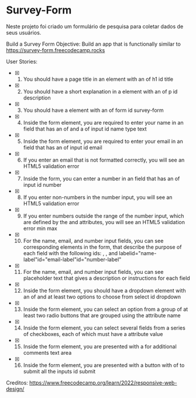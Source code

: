 # Survey-Form

Neste projeto foi criado um formulário de pesquisa para coletar dados de seus usuários.

Build a Survey Form
Objective: Build an app that is functionally similar to https://survey-form.freecodecamp.rocks

User Stories:

- [x] 1. You should have a page title in an element with an of h1 id title <br>
- [x] 2. You should have a short explanation in a element with an of p id description <br>
- [x] 3. You should have a element with an of form id survey-form <br>
- [x] 4. Inside the form element, you are required to enter your name in an field that has an of and a of input id name type text <br>
- [x] 5. Inside the form element, you are required to enter your email in an field that has an of input id email <br>
- [x] 6. If you enter an email that is not formatted correctly, you will see an HTML5 validation error <br>
- [x] 7. Inside the form, you can enter a number in an field that has an of input id number <br>
- [x] 8. If you enter non-numbers in the number input, you will see an HTML5 validation error <br>
- [x] 9. If you enter numbers outside the range of the number input, which are defined by the and attributes, you will see an HTML5 validation error min max <br>
- [x] 10. For the name, email, and number input fields, you can see corresponding elements in the form, that describe the purpose of each field with the following ids: , , and labelid="name-label"id="email-label"id="number-label" <br>
- [x] 11. For the name, email, and number input fields, you can see placeholder text that gives a description or instructions for each field <br>
- [x] 12. Inside the form element, you should have a dropdown element with an of and at least two options to choose from select id dropdown <br>
- [x] 13. Inside the form element, you can select an option from a group of at least two radio buttons that are grouped using the attribute name <br>
- [x] 14. Inside the form element, you can select several fields from a series of checkboxes, each of which must have a attribute value <br>
- [x] 15. Inside the form element, you are presented with a for additional comments text area <br>
- [x] 16. Inside the form element, you are presented with a button with of to submit all the inputs id submit <br>

Creditos: https://www.freecodecamp.org/learn/2022/responsive-web-design/
